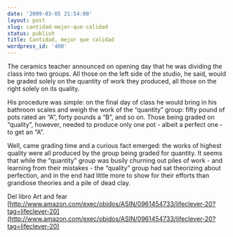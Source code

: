 ```yaml
---
date: '2009-03-05 21:54:00'
layout: post
slug: cantidad-mejor-que-calidad
status: publish
title: Cantidad, mejor que calidad
wordpress_id: '400'
---
```


The ceramics teacher announced on opening day that he was dividing the class into two groups. All those on the left side of the studio, he said, would be graded solely on the quantity of work they produced, all those on the right solely on its quality.  
  
His procedure was simple: on the final day of class he would bring in his bathroom scales and weigh the work of the “quantity” group: fifty pound of pots rated an “A”, forty pounds a “B”, and so on. Those being graded on “quality”, however, needed to produce only one pot - albeit a perfect one - to get an “A”.  
  
Well, came grading time and a curious fact emerged: the works of highest quality were all produced by the group being graded for quantity. It seems that while the “quantity” group was busily churning out piles of work - and learning from their mistakes - the “quality” group had sat theorizing about perfection, and in the end had little more to show for their efforts than grandiose theories and a pile of dead clay.






Del libro Art and fear [http://www.amazon.com/exec/obidos/ASIN/0961454733/lifeclever-20?tag=lifeclever-20](http://www.amazon.com/exec/obidos/ASIN/0961454733/lifeclever-20?tag=lifeclever-20)
